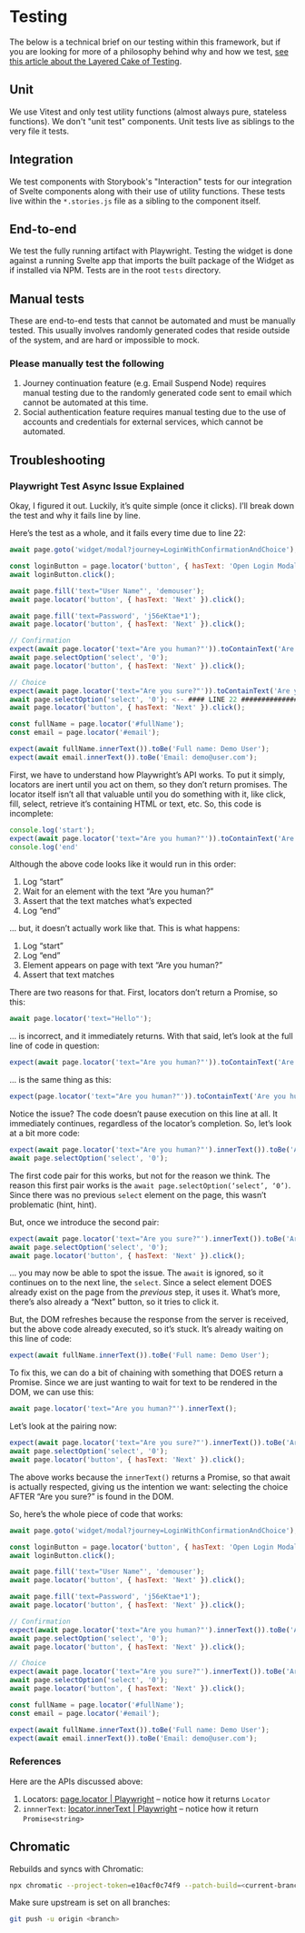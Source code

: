 <script>
  // import Image from '../../image.svelte';

  // export let data;
</script>

# Testing

The below is a technical brief on our testing within this framework, but if you are looking for more of a philosophy behind why and how we test, [see this article about the Layered Cake of Testing](https://cerebralideas.com/blog/layered-cake-of-testing).

## Unit

We use Vitest and only test utility functions (almost always pure, stateless functions). We don't "unit test" components. Unit tests live as siblings to the very file it tests.

## Integration

We test components with Storybook's "Interaction" tests for our integration of Svelte components along with their use of utility functions. These tests live within the `*.stories.js` file as a sibling to the component itself.

## End-to-end

We test the fully running artifact with Playwright. Testing the widget is done against a running Svelte app that imports the built package of the Widget as if installed via NPM. Tests are in the root `tests` directory.

## Manual tests

These are end-to-end tests that cannot be automated and must be manually tested. This usually involves randomly generated codes that reside outside of the system, and are hard or impossible to mock.

### Please manually test the following

1. Journey continuation feature (e.g. Email Suspend Node) requires manual testing due to the randomly generated code sent to email which cannot be automated at this time.
2. Social authentication feature requires manual testing due to the use of accounts and credentials for external services, which cannot be automated.

## Troubleshooting

### Playwright Test Async Issue Explained

Okay, I figured it out. Luckily, it’s quite simple (once it clicks). I’ll break down the test and why it fails line by line.

Here’s the test as a whole, and it fails every time due to line 22:

```js
await page.goto('widget/modal?journey=LoginWithConfirmationAndChoice');

const loginButton = page.locator('button', { hasText: 'Open Login Modal' });
await loginButton.click();

await page.fill('text="User Name"', 'demouser');
await page.locator('button', { hasText: 'Next' }).click();

await page.fill('text=Password', 'j56eKtae*1');
await page.locator('button', { hasText: 'Next' }).click();

// Confirmation
expect(await page.locator('text="Are you human?"')).toContainText('Are you human?');
await page.selectOption('select', '0');
await page.locator('button', { hasText: 'Next' }).click();

// Choice
expect(await page.locator('text="Are you sure?"')).toContainText('Are you sure?');
await page.selectOption('select', '0'); <-- #### LINE 22 ###############
await page.locator('button', { hasText: 'Next' }).click();

const fullName = page.locator('#fullName');
const email = page.locator('#email');

expect(await fullName.innerText()).toBe('Full name: Demo User');
expect(await email.innerText()).toBe('Email: demo@user.com');
```

First, we have to understand how Playwright’s API works. To put it simply, locators are inert until you act on them, so they don’t return promises. The locator itself isn’t all that valuable until you do something with it, like click, fill, select, retrieve it’s containing HTML or text, etc. So, this code is incomplete:

```js
console.log('start');
expect(await page.locator('text="Are you human?"')).toContainText('Are you human?');
console.log('end'
```

Although the above code looks like it would run in this order:

1. Log “start”
2. Wait for an element with the text “Are you human?”
3. Assert that the text matches what’s expected
4. Log “end”

… but, it doesn’t actually work like that. This is what happens:

1. Log “start”
2. Log “end”
3. Element appears on page with text “Are you human?”
4. Assert that text matches

There are two reasons for that. First, locators don’t return a Promise, so this:

```js
await page.locator('text="Hello"');
```

… is incorrect, and it immediately returns. With that said, let’s look at the full line of code in question:

```js
expect(await page.locator('text="Are you human?"')).toContainText('Are you human?');
```

… is the same thing as this:

```js
expect(page.locator('text="Are you human?"')).toContainText('Are you human?');
```

Notice the issue? The code doesn’t pause execution on this line at all. It immediately continues, regardless of the locator’s completion. So, let’s look at a bit more code:

```js
expect(await page.locator('text="Are you human?"').innerText()).toBe('Are you human?');
await page.selectOption('select', '0');
```

The first code pair for this works, but not for the reason we think. The reason this first pair works is the `await page.selectOption(‘select’, ‘0’)`. Since there was no previous `select` element on the page, this wasn’t problematic (hint, hint).

But, once we introduce the second pair:

```js
expect(await page.locator('text="Are you sure?"').innerText()).toBe('Are you sure?');
await page.selectOption('select', '0');
await page.locator('button', { hasText: 'Next' }).click();
```

… you may now be able to spot the issue. The `await` is ignored, so it continues on to the next line, the `select`. Since a select element DOES already exist on the page from the _previous_ step, it uses it. What’s more, there’s also already a “Next” button, so it tries to click it.

But, the DOM refreshes because the response from the server is received, but the above code already executed, so it’s stuck. It’s already waiting on this line of code:

```js
expect(await fullName.innerText()).toBe('Full name: Demo User');
```

To fix this, we can do a bit of chaining with something that DOES return a Promise. Since we are just wanting to wait for text to be rendered in the DOM, we can use this:

```js
await page.locator('text="Are you human?"').innerText();
```

Let’s look at the pairing now:

```js
expect(await page.locator('text="Are you sure?"').innerText()).toBe('Are you sure?');
await page.selectOption('select', '0');
await page.locator('button', { hasText: 'Next' }).click();
```

The above works because the `innerText()` returns a Promise, so that await is actually respected, giving us the intention we want: selecting the choice AFTER “Are you sure?” is found in the DOM.

So, here’s the whole piece of code that works:

```js
await page.goto('widget/modal?journey=LoginWithConfirmationAndChoice');

const loginButton = page.locator('button', { hasText: 'Open Login Modal' });
await loginButton.click();

await page.fill('text="User Name"', 'demouser');
await page.locator('button', { hasText: 'Next' }).click();

await page.fill('text=Password', 'j56eKtae*1');
await page.locator('button', { hasText: 'Next' }).click();

// Confirmation
expect(await page.locator('text="Are you human?"').innerText()).toBe('Are you human?');
await page.selectOption('select', '0');
await page.locator('button', { hasText: 'Next' }).click();

// Choice
expect(await page.locator('text="Are you sure?"').innerText()).toBe('Are you sure?');
await page.selectOption('select', '0');
await page.locator('button', { hasText: 'Next' }).click();

const fullName = page.locator('#fullName');
const email = page.locator('#email');

expect(await fullName.innerText()).toBe('Full name: Demo User');
expect(await email.innerText()).toBe('Email: demo@user.com');
```

### References

Here are the APIs discussed above:

1. Locators: [page.locator | Playwright](https://playwright.dev/docs/api/class-page#page-locator) – notice how it returns `Locator`
2. `innnerText`: [locator.innerText | Playwright](https://playwright.dev/docs/api/class-locator#locator-inner-text) – notice how it return `Promise<string>`

## Chromatic

Rebuilds and syncs with Chromatic:

```sh
npx chromatic --project-token=e10acf0c74f9 --patch-build=<current-branch>...main
```

Make sure upstream is set on all branches:

```sh
git push -u origin <branch>
```
